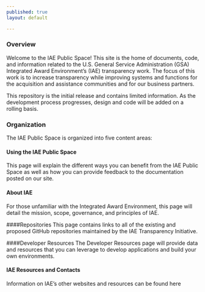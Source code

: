 ```yaml
---
published: true
layout: default

---
```


### Overview

<p>Welcome to the IAE Public Space! This site is the home of documents, code, and information related to the U.S. General Service Administration (GSA) Integrated Award Environment’s (IAE) transparency work. The focus of this work is to increase transparency while improving systems and functions for the acquisition and assistance communities and for our business partners.</p>
<p>This repository is the initial release and contains limited information. As the development process progresses, design and code will be added on a rolling basis.</p>


### Organization
The IAE Public Space is organized into five content areas:

#### Using the IAE Public Space
This page will explain the different ways you can benefit from the IAE Public Space as well as how you can provide feedback to the documentation posted on our site.

#### About IAE
For those unfamiliar with the Integrated Award Environment, this page will detail the mission, scope, governance, and principles of IAE.

####Repositories 
This page contains links to all of the existing and proposed GitHub repositories maintained by the IAE Transparency Initiative.

####Developer Resources 
The Developer Resources page will provide data and resources that you can leverage to develop applications and build your own environments.

#### IAE Resources and Contacts
Information on IAE’s other websites and resources can be found here 
